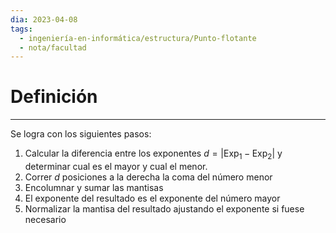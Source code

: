 ```yaml
---
dia: 2023-04-08
tags:
  - ingeniería-en-informática/estructura/Punto-flotante
  - nota/facultad
---
```

# Definición
---
Se logra con los siguientes pasos:
1) Calcular la diferencia entre los exponentes $d = |\text{Exp}_1 - \text{Exp}_2|$ y determinar cual es el mayor y cual el menor.
2) Correr $d$ posiciones a la derecha la coma del número menor
3) Encolumnar y sumar las mantisas
4) El exponente del resultado es el exponente del número mayor
5) Normalizar la mantisa del resultado ajustando el exponente si fuese necesario